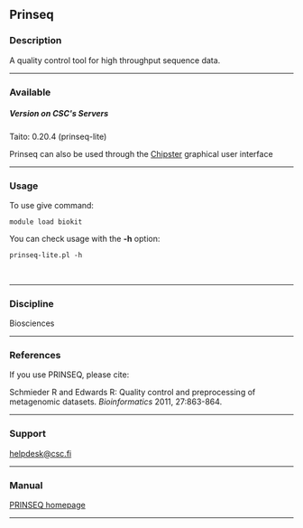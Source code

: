 ## Prinseq

### Description

A quality control tool for high throughput sequence data.

------------------------------------------------------------------------

### Available

##### Version on CSC's Servers

Taito: 0.20.4 (prinseq-lite)

Prinseq  can  also  be   used  through  the [Chipster] graphical  user
interface

------------------------------------------------------------------------

### Usage

To use give command:

    module load biokit

You can check usage with the **-h** option:

`prinseq-lite.pl -h `

 

------------------------------------------------------------------------

### Discipline

Biosciences  

------------------------------------------------------------------------

### References

If you use PRINSEQ, please cite: 

Schmieder  R  and Edwards  R:  Quality  control and  preprocessing  of
metagenomic datasets. *Bioinformatics* 2011, 27:863-864.

------------------------------------------------------------------------

### Support

helpdesk@csc.fi

------------------------------------------------------------------------

### Manual

[PRINSEQ homepage]

------------------------------------------------------------------------

  [Chipster]: http://chipster.csc.fi/
  [PRINSEQ homepage]: http://prinseq.sourceforge.net/
